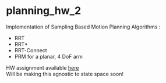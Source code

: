 # planning_hw_2

Implementation of Sampling Based Motion Planning Algorithms :
- RRT
- RRT*
- RRT-Connect
- PRM 
for a planar, 4 DoF arm 

HW assignment available [here](https://pdfs.semanticscholar.org/eff8/a9d8c6812b4d4922c8681fdfc8eee02aa96b.pdf)   
Will be making this agnostic to state space soon!
